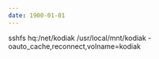 ```yaml
---
date: 1900-01-01
---
```




sshfs hq:/net/kodiak /usr/local/mnt/kodiak -oauto_cache,reconnect,volname=kodiak

